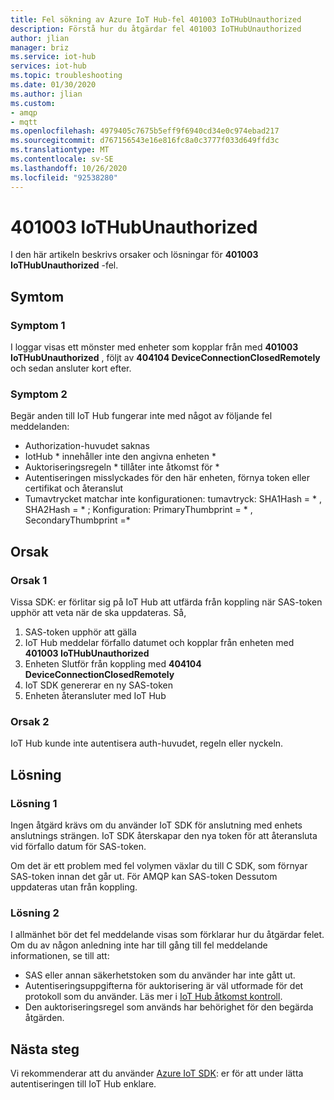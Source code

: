 ```yaml
---
title: Fel sökning av Azure IoT Hub-fel 401003 IoTHubUnauthorized
description: Förstå hur du åtgärdar fel 401003 IoTHubUnauthorized
author: jlian
manager: briz
ms.service: iot-hub
services: iot-hub
ms.topic: troubleshooting
ms.date: 01/30/2020
ms.author: jlian
ms.custom:
- amqp
- mqtt
ms.openlocfilehash: 4979405c7675b5eff9f6940cd34e0c974ebad217
ms.sourcegitcommit: d767156543e16e816fc8a0c3777f033d649ffd3c
ms.translationtype: MT
ms.contentlocale: sv-SE
ms.lasthandoff: 10/26/2020
ms.locfileid: "92538280"
---
```

# <a name="401003-iothubunauthorized"></a>401003 IoTHubUnauthorized

I den här artikeln beskrivs orsaker och lösningar för **401003 IoTHubUnauthorized** -fel.

## <a name="symptoms"></a>Symtom

### <a name="symptom-1"></a>Symptom 1

I loggar visas ett mönster med enheter som kopplar från med **401003 IoTHubUnauthorized** , följt av **404104 DeviceConnectionClosedRemotely** och sedan ansluter kort efter.

### <a name="symptom-2"></a>Symptom 2

Begär anden till IoT Hub fungerar inte med något av följande fel meddelanden:

* Authorization-huvudet saknas
* IotHub \* innehåller inte den angivna enheten \*
* Auktoriseringsregeln \* tillåter inte åtkomst för \*
* Autentiseringen misslyckades för den här enheten, förnya token eller certifikat och återanslut
* Tumavtrycket matchar inte konfigurationen: tumavtryck: SHA1Hash = \* , SHA2Hash = \* ; Konfiguration: PrimaryThumbprint = \* , SecondaryThumbprint =\*

## <a name="cause"></a>Orsak

### <a name="cause-1"></a>Orsak 1

Vissa SDK: er förlitar sig på IoT Hub att utfärda från koppling när SAS-token upphör att veta när de ska uppdateras. Så, 

1. SAS-token upphör att gälla
1. IoT Hub meddelar förfallo datumet och kopplar från enheten med **401003 IoTHubUnauthorized**
1. Enheten Slutför från koppling med **404104 DeviceConnectionClosedRemotely**
1. IoT SDK genererar en ny SAS-token
1. Enheten återansluter med IoT Hub

### <a name="cause-2"></a>Orsak 2

IoT Hub kunde inte autentisera auth-huvudet, regeln eller nyckeln.

## <a name="solution"></a>Lösning

### <a name="solution-1"></a>Lösning 1

Ingen åtgärd krävs om du använder IoT SDK för anslutning med enhets anslutnings strängen. IoT SDK återskapar den nya token för att återansluta vid förfallo datum för SAS-token. 

Om det är ett problem med fel volymen växlar du till C SDK, som förnyar SAS-token innan det går ut. För AMQP kan SAS-token Dessutom uppdateras utan från koppling.

### <a name="solution-2"></a>Lösning 2

I allmänhet bör det fel meddelande visas som förklarar hur du åtgärdar felet. Om du av någon anledning inte har till gång till fel meddelande informationen, se till att:

- SAS eller annan säkerhetstoken som du använder har inte gått ut. 
- Autentiseringsuppgifterna för auktorisering är väl utformade för det protokoll som du använder. Läs mer i [IoT Hub åtkomst kontroll](iot-hub-devguide-security.md).
- Den auktoriseringsregel som används har behörighet för den begärda åtgärden.

## <a name="next-steps"></a>Nästa steg

Vi rekommenderar att du använder [Azure IoT SDK](iot-hub-devguide-sdks.md): er för att under lätta autentiseringen till IoT Hub enklare.